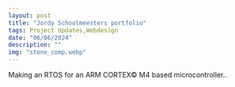 ```yaml
---
layout: post
title: "Jordy Schoolmeesters portfolio"
tags: Project Updates,Webdesign
date: "06/06/2024"
description: ""
img: "stone_comp.webp"
---
```

Making an RTOS for an ARM CORTEX© M4 based microcontroller..